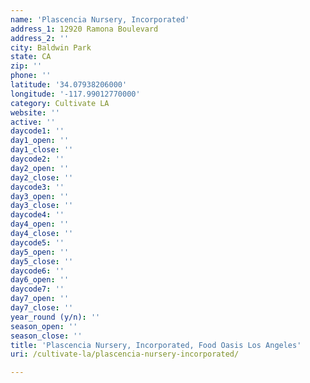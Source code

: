 ```yaml
---
name: 'Plascencia Nursery, Incorporated'
address_1: 12920 Ramona Boulevard
address_2: ''
city: Baldwin Park
state: CA
zip: ''
phone: ''
latitude: '34.07938206000'
longitude: '-117.99012770000'
category: Cultivate LA
website: ''
active: ''
daycode1: ''
day1_open: ''
day1_close: ''
daycode2: ''
day2_open: ''
day2_close: ''
daycode3: ''
day3_open: ''
day3_close: ''
daycode4: ''
day4_open: ''
day4_close: ''
daycode5: ''
day5_open: ''
day5_close: ''
daycode6: ''
day6_open: ''
daycode7: ''
day7_open: ''
day7_close: ''
year_round (y/n): ''
season_open: ''
season_close: ''
title: 'Plascencia Nursery, Incorporated, Food Oasis Los Angeles'
uri: /cultivate-la/plascencia-nursery-incorporated/

---
```

